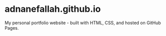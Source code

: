 # adnanefallah.github.io
My personal portfolio website - built with HTML, CSS, and hosted on GitHub Pages.
